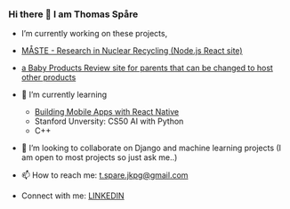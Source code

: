 ### Hi there 👋 I am Thomas Spåre

-  I’m currently working on these projects,
-  [MÅSTE - Research in Nuclear Recycling (Node.js React site)](https://github.com/ThomasSpare/maste_science)
-  [a Baby Products Review site for parents that can be changed to host other products](https://github.com/ThomasSpare/BabyGear)

      
- 🌱 I’m currently learning
    - [Building Mobile Apps with React Native](https://github.com/ThomasSpare/Signum_js_base-master-main)
    - Stanford Unversity: CS50 AI with       Python
    - C++
       
- 👯 I’m looking to collaborate on Django and machine learning projects
  (I am open to most projects so just ask me..)
   
- 📫 How to reach me: t.spare.jkpg@gmail.com
- Connect with me:  [LINKEDIN](https://www.linkedin.com/in/thomas-sp%C3%A5re-93b748133/?originalSubdomain=se)

